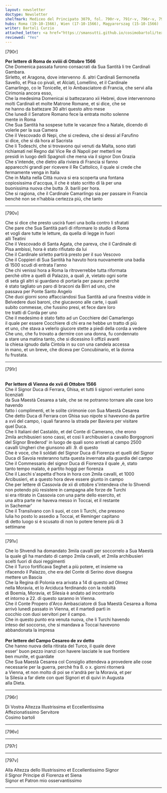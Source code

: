 ```yaml
---
layout: newsletter
doctype: Newsletter
shelfmark: Mediceo del Principato 3079, fol. 790r-v, 791r-v, 796r-v, 797r-v
hubs: Roma (19-10-1566), Wien (17-10-1566), Magyarorszag (15-10-1566)
writer: Bartoli Curzio
attached_letter: <a href="https://smansutti.github.io/cosimobartoli/texts/2978_052/">2978_052</a>
reviewed: "Yes"
---
```


[790r]  
  
  
<strong>Per lettere di Roma de xviiii di Ottobre 1566</strong>  
Che Domenica passata furono consacrati da Sua Santità li tre Cardinali Gambara.  
Sirletto, et Aragona, dove intervenno .6. altri Cardinali Sermonetla  
Savello, et Pisa co pivali, et Alciati, Lomellino, et il Cardinale  
Camarlingo, co le Tonicelle, et lo Ambasciatore di Francia, che servì alla  
Cirimonia ancora esso,  
Che la medesima Domenicai si battezarano xii Hebrei, dove intervennono  
molti Cardinali et molte Matrone Romane, et si dice, che se  
ne hanno da battezare 30 altri questo altro mese  
Che lunedì il Senatore Romano fece la entrata molto solenne  
mente in Roma  
Che Sua Santità ha sospese tutte le vacanze fino a Natale, dicendo di  
volerle per la sua Camera  
Che il Vescovado di Nepi, che si credeva, che si dessi al Farufino  
si dice, che si dà hora al Sacrista  
Che li Todeschi, che si trovavono qui venuti da Malta, sono stati  
richiamati nel Regno dal Vice Re di Napoli per metterli ne  
presidi in luogo delli Spagnoli che mena via il signor Don Grazia  
Che s'intende, che dietro alla riviera di Francia si fanno  
apparecchi grandi per ricevere il Re Cattolico, il quale si crede che  
fermamente venga in Italia  
Che in Malta nella Città nuova si era scoperta una fontana  
copiosissima d'accqua, il che è stato scritto di là per una  
buonissima nuova che butta .9. barili per hora.  
Che si ragiona, che il Cardinale Camarlingo sia per passare in Francia  
benchè non se n’habbia certezza più, che tanto  
  
---  

[790v]  
  
  
Che si dice che presto uscirà fueri una bolla contro li sfratati  
Che pare che Sua Santità parli di riformare lo studio di Roma  
et vogli dare tutte le letture, da quella di legge in fuori  
alli Teatini  
Che il Vescovado di Santa Agata, che pareva, che il Cardinale di  
Pisa ambissi, hora è stato rifiutato da lui  
Che il Cardinale sirletto partirà presto per il suo Vescovo  
Che il Coppieri di Sua Santità ha havuto hora nuovamente una badia  
di 1500 scudi di entrata l'anno  
Che chi venissi hora a Roma la ritroverrebbe tutta riformata  
perchè oltre a quelli di Palazzo, a quali ,è, vietato ogni sorte  
di seta gli altri si guardano di portarla per paura: perchè  
è stato tagliato un paro di braconi da Birri ad uno, che  
passava per Ponte Santo Angelo  
Che duoi giorni sono affacciandosi Sua Santità ad una finestra vidde in  
Belvedere duoi baroni, che giucavono alle carte, i quali  
subito commesse, che fussino presi, et fece dare loro  
tre tratti di Corda per uno  
Che il medesimo è stato fatto ad un Cocchiere del Camarlengo  
il quale per essere Cocchiere di chi era ne hebbe un tratto di più  
et uno, che stava a velerlo giucore stette a piedi della corda a vedere  
Che uno, che fu trovato a dermire con una donna, fu condennato  
a stare una matina tanto, che si dicessino li offizii avanti  
la chiesa ignudo dalla Cintola in su con una candela accessa  
in mano, et un breve, che diceva per Concubinario, et la donna  
fu frustata.  
  
---  

[791r]  
  
  
<br/><strong>Per lettere di Vienna de xvii di Ottobre 1566</strong>  
Che il Signor Duca di Ferrara, Ghisa, et tutti li signori venturieri sono licenziati  
da Sua Maestà Cesarea a tale, che se ne potranno tornare alle case loro havendo  
fatto i complimenti, et le solite cirimonie con Sua Maestà Cesarea  
Che detto Duca di Ferrara con Ghisa suo nipote si havevono da partire  
a xvii del campo, i quali faranno la strada per Baviera per visitare  
quel Duca.  
Che li Italiani del Castaldo, et del Conte di Camerano, che erono  
2mila archibusieri sono cassi, et così li archibusieri a cavallo Borgognoni  
del Signor Brederod' in luogo de quali sono arrivati al campo 2500  
cavalli Ungheri che giunsono alli .9. di questo  
Che è voce, che li soldati del Signor Duca di Fiorenza et quelli del Signor  
Duca di Savoia resteranno tutta questa invernata alla guardia del campo  
Che il Commessario del signor Duca di Fiorenza il quale ,è, stato  
tanto tempo malato, è partito hoggi per fiorenza  
Che il Laschi s'aspetta d'hora in hora con 2mila cavalli, et 1000  
Arcibusieri, et a questo hora deve essere giunto in campo  
Che per lettere di Cassovia de xii di ottobre s'intendeva che lo Shvendi  
non potendo più resistere in campagna alle forze de Turchi  
si era ritirato in Cassovia con una parte dello esercito, et  
una altra parte ne haveva messo in Toccai, et il restante  
in Sachemar'  
Che il Transilvano con li suoi, et con li Turchi, che presono  
Iulia ho posto lo assedio a Toccai, et Reminger capitano  
di detto luogo si è scusato di non lo potere tenere più di 3  
settimane  
  
---  

[791v]  
  
  
Che lo Shvendi ha domandato 3mila cavalli per soccorrelo a Sua Maestà  
la quale gli ha mandato di campo 2mila cavalli, et 2mila archibusieri  
scelti fuori di duoi reggimenti  
Che il Turco fortificava Seghet a più potere, et insieme va  
rifacendo il Palazzo, che era del Conte di Serino dove disegna  
mettere un Bascia  
Che la Regina di Polonia era arivata a 14 di questo ad Olmez  
nella Moravia, et lo Arciduca ferdinando con la nobiltà  
di Boemia, Moravia, et Silesia è andato ad incontrarlo  
et intorno a 22. di questo saranno in Vienna.  
Che il Conte Propero d'Arco Ambasciatore di Sua Maestà Cesarea a Roma  
arrivò lunedì passato in Vienna, et il martedì partì in  
cocchio con duoi servitori per il campo.  
Che in questo punto era venuta nuova, che li Turchi havendo  
inteso del soccorso, che si mandava a Toccai havevono  
abbandonata la impresa  
<br/><strong>Per lettere del Campo Cesareo de xv detto</strong>  
Che hanno nuova della ritirata del Turco, il quale deve  
esser' buon pezzo inanzi con havere lasciate le sue frontiere  
ben munite, et guardate  
Che Sua Maestà Cesarea col Consiglio attendeva a provedere alle cose  
necessarie per la guerra, perchè fra 8. o x. giorni ritornerà  
a Vienna, et non molto di poi se n'andrà per la Moravia, et per  
la Silesia a far diete con quei Signori et di quivi in Augusta  
alla Dieta.  
  
---  

[796r]  
  
  
Di Vostra Altezza Illustrissima et Eccellentissima  
Affezionatissimo Servitore  
Cosimo bartoli  
  
---  

[796v]  
  
  
  
---  

[797r]  
  
  
  
---  

[797v]  
  
  
Alla Altezza dello Illustrissimo et Eccellentissimo Signor  
il Signor Principe di Fiorenza et Siena  
Signor et Patron mio osservantissimo  
  
---  

